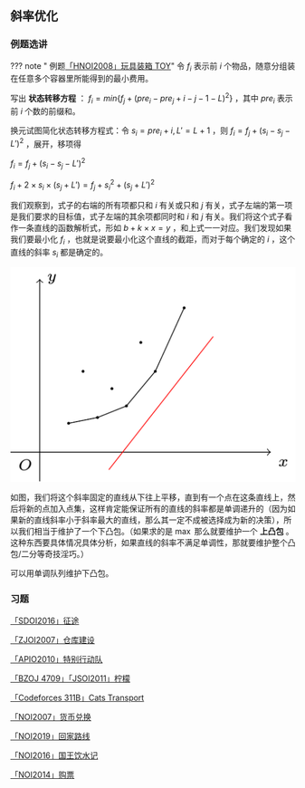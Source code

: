 ## 斜率优化

### 例题选讲

??? note " 例题[「HNOI2008」玩具装箱 TOY](https://www.lydsy.com/JudgeOnline/problem.php?id=1010)"
	令 $f_i$ 表示前 $i$ 个物品，随意分组装在任意多个容器里所能得到的最小费用。

写出 **状态转移方程** ： $f_i=min\{f_j+(pre_i-pre_j+i-j-1-L)^2\}$ ，其中 $pre_i$ 表示前 $i$ 个数的前缀和。

换元试图简化状态转移方程式：令 $s_i=pre_i+i,L'=L+1$ ，则 $f_i=f_j+(s_i-s_j-L')^2$ ，展开，移项得

 $f_i=f_j+(s_i-s_j-L')^2$ 

 $f_i+2\times s_i\times (s_j+L')=f_j+s_i^2+(s_j+L')^2$ 

我们观察到，式子的右端的所有项都只和 $i$ 有关或只和 $j$ 有关，式子左端的第一项是我们要求的目标值，式子左端的其余项都同时和 $i$ 和 $j$ 有关。我们将这个式子看作一条直线的函数解析式，形如 $b+k\times x=y$ ，和上式一一对应。我们发现如果我们要最小化 $f_i$ ，也就是说要最小化这个直线的截距，而对于每个确定的 $i$ ，这个直线的斜率 $s_i$ 都是确定的。

![](../images/optimization.svg)

如图，我们将这个斜率固定的直线从下往上平移，直到有一个点在这条直线上，然后将新的点加入点集，这样肯定能保证所有的直线的斜率都是单调递升的（因为如果新的直线斜率小于斜率最大的直线，那么其一定不成被选择成为新的决策），所以我们相当于维护了一个下凸包。（如果求的是 $\max$ 那么就要维护一个 **上凸包** 。这种东西要具体情况具体分析，如果直线的斜率不满足单调性，那就要维护整个凸包/二分等奇技淫巧。）

可以用单调队列维护下凸包。

### 习题

[「SDOI2016」征途](https://www.lydsy.com/JudgeOnline/problem.php?id=4518)

[「ZJOI2007」仓库建设](https://www.lydsy.com/JudgeOnline/problem.php?id=1096)

[「APIO2010」特别行动队](https://www.lydsy.com/JudgeOnline/problem.php?id=1911)

[「BZOJ 4709」「JSOI2011」柠檬](https://www.lydsy.com/JudgeOnline/problem.php?id=4709)

[「Codeforces 311B」Cats Transport](http://codeforces.com/problemset/problem/311/B)

[「NOI2007」货币兑换](https://www.lydsy.com/JudgeOnline/problem.php?id=1492)

[「NOI2019」回家路线](https://www.luogu.org/problemnew/show/P5468)

[「NOI2016」国王饮水记](https://www.luogu.org/problemnew/show/P1721)

[「NOI2014」购票](https://www.luogu.org/problemnew/show/P2305)
